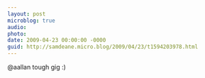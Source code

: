 ```yaml
---
layout: post
microblog: true
audio: 
photo: 
date: 2009-04-23 00:00:00 -0000
guid: http://samdeane.micro.blog/2009/04/23/t1594203978.html
---
```

@aallan tough gig :)
